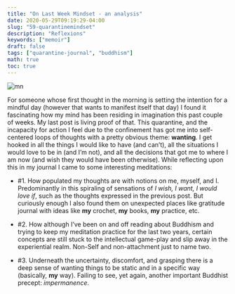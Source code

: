 ```yaml
---
title: "On Last Week Mindset - an analysis"
date: 2020-05-29T09:19:29-04:00
slug: "59-quarantinemindset"
description: "Reflexions"
keywords: ["memoir"]
draft: false
tags: ["quarantine-journal", "buddhism"]
math: true
toc: true
---
```


![mn](/addhana/59-quarantinemindset.jpg)

For someone whose first thought in the morning is setting the intention for a mindful day (however that wants to manifest itself that day) I found it fascinating how my mind has been residing in imagination this past couple of weeks. My last post is living proof of that. This quarantine, and the incapacity for action I feel due to the confinement has got me into self-centered loops of thoughts with a pretty obvious theme: **wanting**. I get hooked in all the things I would like to have (and can’t), all the situations I would love to be in (and I’m not), and all the decisions that got me to where I am now (and wish they would have been otherwise). While reflecting upon this in my journal I came to some interesting meditations:

* #1. How populated my thoughts are with notions on me, myself, and I. Predominantly in this spiraling of sensations of *I wish, I want, I would love if*, such as the thoughts expressed in the previous post. But curiously enough I also found them on unexpected places like gratitude journal with ideas like **my** crochet, **my** books, **my** practice, etc.

* #2. How although I’ve been on and off reading about Buddhism and trying to keep my meditation practice for the last two years, certain concepts are still stuck to the intellectual game-play and slip away in the experiential realm. Non-Self and non-attachment just to name two.

* #3. Underneath the uncertainty, discomfort, and grasping there is a deep sense of wanting things to be static and in a specific way (basically, **my** way). Failing to see, yet again, another important Buddhist precept: *impermanence*. 